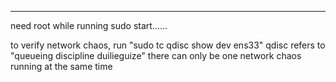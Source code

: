 
***
need root while running
sudo start......

to verify network chaos, run "sudo tc qdisc show dev ens33"
qdisc refers to "queueing discipline duilieguize"
there can only be one network chaos running at the same time